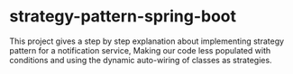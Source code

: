 # strategy-pattern-spring-boot
This project gives a step by step explanation about implementing strategy pattern for a notification service, Making our code less populated with conditions and using the dynamic auto-wiring of classes as strategies.
